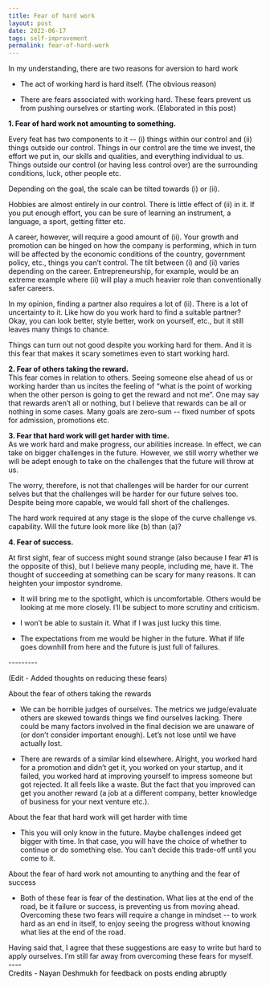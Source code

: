 ```yaml
---
title: Fear of hard work
layout: post
date: 2022-06-17
tags: self-improvement
permalink: fear-of-hard-work
---
```

<p style="color: rgb(26, 26, 26)" class="body"><span style="color: rgb(14, 16, 26);  font-weight: 400">In my understanding, there are two reasons for aversion to hard work</span></p><ul><li style="color: rgb(14, 16, 26)"><p style="margin-bottom: 0pt" class="body"><span style="color: rgb(14, 16, 26);  font-weight: 400">The act of working hard is hard itself. (The obvious reason)</span></p></li></ul><ul><li style="color: rgb(14, 16, 26)"><p style="margin-bottom: 0pt" class="body"><span style="color: rgb(14, 16, 26);  font-weight: 400">There are fears associated with working hard. These fears prevent us from pushing ourselves or starting work. (Elaborated in this post)</span></p><p style="margin-bottom: 0pt" class="body"></p></li></ul><p style="margin-bottom: 0pt" class="body"><span style="color: rgb(14, 16, 26);  font-weight: 400"><strong>1. Fear of hard work not amounting to something.</strong></span></p><p style="margin-bottom: 8px" class="body"><span style="color: rgb(14, 16, 26);  font-weight: 400">Every feat has two components to it -- (i) things within our control and (ii) things outside our control. Things in our control are the time we invest, the effort we put in, our skills and qualities, and everything individual to us. Things outside our control (or having less control over) are the surrounding conditions, luck, other people etc.</span></p><p style="margin-bottom: 0pt" class="body"></p><p style="margin-bottom: 0pt" class="body"><span style="color: rgb(14, 16, 26);  font-weight: 400">Depending on the goal, the scale can be tilted towards (i) or (ii).</span></p><p style="margin-bottom: 0pt" class="body"></p><p style="margin-bottom: 0pt" class="body"><span style="color: rgb(14, 16, 26);  font-weight: 400">Hobbies are almost entirely in our control. There is little effect of (ii) in it. If you put enough effort, you can be sure of learning an instrument, a language, a sport, getting fitter etc.</span></p><p style="margin-bottom: 0pt" class="body"></p><p style="margin-bottom: 0pt" class="body"><span style="color: rgb(14, 16, 26);  font-weight: 400">A career, however, will require a good amount of (ii). Your growth and promotion can be hinged on how the company is performing, which in turn will be affected by the economic conditions of the country, government policy, etc., things you can’t control. The tilt between (i) and (ii) varies depending on the career. Entrepreneurship, for example, would be an extreme example where (ii) will play a much heavier role than conventionally safer careers.</span></p><p class="body"><span style="color: rgb(14, 16, 26);  font-weight: 400">In my opinion, finding a partner also requires a lot of (ii). There is a lot of uncertainty to it. Like how do you work hard to find a suitable partner? Okay, you can look better, style better, work on yourself, etc., but it still leaves many things to chance.</span></p><p class="body"><span style="color: rgb(14, 16, 26);  font-weight: 400">Things can turn out not good despite you working hard for them. And it is this fear that makes it scary sometimes even to start working hard.</span></p><p class="body"><span style="color: rgb(14, 16, 26);  font-weight: 400"><strong>2. Fear of others taking the reward.</strong></span><span><br></span><span style="color: rgb(14, 16, 26);  font-weight: 400">This fear comes in relation to others. Seeing someone else ahead of us or working harder than us incites the feeling of “what is the point of working when the other person is going to get the reward and not me”. One may say that rewards aren’t all or nothing, but I believe that rewards can be all or nothing in some cases. Many goals are zero-sum -- fixed number of spots for admission, promotions etc.</span></p><p style="margin-bottom: 0pt" class="body"><span style="color: rgb(14, 16, 26);  font-weight: 400"><strong>3. Fear that hard work will get harder with time.</strong></span><span><br></span><span style="color: rgb(14, 16, 26);  font-weight: 400">As we work hard and make progress, our abilities increase. In effect, we can take on bigger challenges in the future. However, we still worry whether we will be adept enough to take on the challenges that the future will throw at us.</span></p><p style="margin-bottom: 0pt" class="body"><span style="color: rgb(14, 16, 26);  font-weight: 400">The worry, therefore, is not that challenges will be harder for our current selves but that the challenges will be harder for our future selves too. Despite being more capable, we would fall short of the challenges.</span></p><p style="margin-bottom: 0pt" class="body"></p><p style="margin-bottom: 0pt" class="body"><span style="color: rgb(14, 16, 26);  font-weight: 400">The hard work required at any stage is the slope of the curve challenge vs. capability. Will the future look more like (b) than (a)?</span></p><p style="margin-bottom: 0pt" class="body"></p><p style="margin-bottom: 0pt" class="body"></p><p style="margin-bottom: 0pt" class="body"></p><p style="margin-bottom: 0pt" class="body"></p><p style="margin-bottom: 0pt" class="body"></p><p style="margin-bottom: 0pt" class="body"></p><p style="margin-bottom: 0pt" class="body"></p><p style="margin-bottom: 0pt" class="body"></p><p style="margin-bottom: 0pt" class="body"></p><p style="margin-bottom: 0pt" class="body"></p><p style="margin-bottom: 0pt" class="body"></p><p style="margin-bottom: 0pt" class="body"></p><p style="margin-bottom: 0pt" class="body"></p><p style="margin-bottom: 0pt" class="body"></p><p style="margin-bottom: 0pt" class="body"></p><p style="margin-bottom: 0pt" class="body"><span style="color: rgb(14, 16, 26);  font-weight: 400"><strong>4. Fear of success.</strong></span></p><p style="margin-bottom: 0pt" class="body"><span style="color: rgb(14, 16, 26);  font-weight: 400">At first sight, fear of success might sound strange (also because I fear #1 is the opposite of this), but I believe many people, including me, have it. The thought of succeeding at something can be scary for many reasons. It can heighten your impostor syndrome.</span></p><ul><li style="color: rgb(14, 16, 26)"><p style="margin-bottom: 0pt" class="body"><span style="color: rgb(14, 16, 26);  font-weight: 400">It will bring me to the spotlight, which is uncomfortable. Others would be looking at me more closely. I’ll be subject to more scrutiny and criticism.</span></p></li><li style="color: rgb(14, 16, 26)"><p style="margin-bottom: 0pt" class="body"><span style="color: rgb(14, 16, 26);  font-weight: 400">I won’t be able to sustain it. What if I was just lucky this time.</span></p></li><li style="color: rgb(14, 16, 26)"><p style="margin-bottom: 0pt" class="body"><span style="color: rgb(14, 16, 26);  font-weight: 400">The expectations from me would be higher in the future. What if life goes downhill from here and the future is just full of failures.</span></p></li></ul><p style="margin-bottom: 0pt" class="body"></p><p style="margin-bottom: 0pt" class="body"><span style="color: rgb(14, 16, 26);  font-weight: 400">---------</span></p><p style="margin-bottom: 0pt" class="body"><span style="color: rgb(14, 16, 26);  font-weight: 400">(Edit - Added thoughts on reducing these fears)</span></p><p style="margin-bottom: 0pt" class="body"></p><p style="margin-bottom: 0pt" class="body"><span style="color: rgb(14, 16, 26);  font-weight: 400">About the fear of others taking the rewards</span></p><ul><li style="color: rgb(14, 16, 26)"><p style="margin-bottom: 0pt" class="body"><span style="color: rgb(14, 16, 26);  font-weight: 400">We can be horrible judges of ourselves. The metrics we judge/evaluate others are skewed towards things we find ourselves lacking. There could be many factors involved in the final decision we are unaware of (or don’t consider important enough). Let’s not lose until we have actually lost.</span></p></li><li style="color: rgb(14, 16, 26)"><p style="margin-bottom: 0pt" class="body"><span style="color: rgb(14, 16, 26);  font-weight: 400">There are rewards of a similar kind elsewhere. Alright, you worked hard for a promotion and didn’t get it, you worked on your startup, and it failed, you worked hard at improving yourself to impress someone but got rejected. It all feels like a waste. But the fact that you improved can get you another reward (a job at a different company, better knowledge of business for your next venture etc.).</span></p><p class="body"></p></li></ul><p style="margin-bottom: 0pt" class="body"><span style="color: rgb(14, 16, 26);  font-weight: 400">About the fear that hard work will get harder with time</span></p><ul><li style="color: rgb(14, 16, 26)"><p style="margin-bottom: 0pt" class="body"><span style="color: rgb(14, 16, 26);  font-weight: 400">This you will only know in the future. Maybe challenges indeed get bigger with time. In that case, you will have the choice of whether to continue or do something else. You can’t decide this trade-off until you come to it.</span></p></li></ul><p style="margin-bottom: 0pt" class="body"></p><p style="margin-bottom: 8px" class="body"><span style="color: rgb(14, 16, 26);  font-weight: 400">About the fear of hard work not amounting to anything and the fear of success</span></p><ul><li style="color: rgb(14, 16, 26)"><p class="body"><span style="color: rgb(14, 16, 26);  font-weight: 400">Both of these fear is fear of the destination. What lies at the end of the road, be it failure or success, is preventing us from moving ahead. Overcoming these two fears will require a change in mindset -- to work hard as an end in itself, to enjoy seeing the progress without knowing what lies at the end of the road.</span></p></li></ul><p class="body"><span style="color: rgb(14, 16, 26);  font-weight: 400">Having said that, I agree that these suggestions are easy to write but hard to apply ourselves. I’m still far away from overcoming these fears for myself.</span><span><br></span><span style="color: rgb(0, 0, 0);  font-weight: 400">----</span><span><br></span><span style="color: rgb(0, 0, 0);  font-weight: 400">Credits - Nayan Deshmukh for feedback on posts ending abruptly</span></p>
